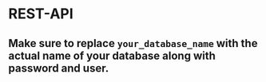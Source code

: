 # REST-API

## Make sure to replace `your_database_name` with the actual name of your database along with password and user.

